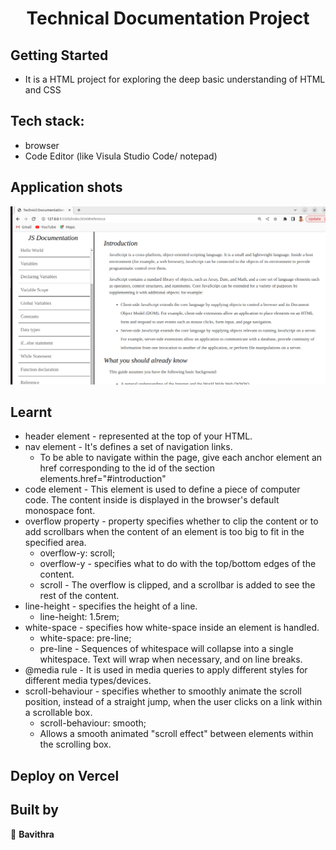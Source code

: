 
<h1 align="center"> Technical Documentation Project  </h1>

## Getting Started

- It is a HTML project for exploring the deep basic understanding of HTML and CSS

## Tech stack:
- browser
- Code Editor (like Visula Studio Code/ notepad)

## Application shots
![image1](https://github.com/pavithra-deepika/documentation-project/blob/main/image/image1.png)

## Learnt
 - header element - represented at the top of your HTML.
 - nav element - It's defines a set of navigation links.
    - To be able to navigate within the page, give each anchor element an href corresponding to the id of the section elements.href="#introduction"
 - code element - This element is used to define a piece of computer code. The content inside is displayed in the browser's default monospace font.
 - overflow property - property specifies whether to clip the content or to add scrollbars when the content of an element is too big to fit in the specified area.
    - overflow-y: scroll;
    - overflow-y - specifies what to do with the top/bottom edges of the content.
    - scroll - The overflow is clipped, and a scrollbar is added to see the rest of the content.
 - line-height - specifies the height of a line.
    - line-height: 1.5rem;
 - white-space - specifies how white-space inside an element is handled.
    - white-space: pre-line;
    - pre-line - Sequences of whitespace will collapse into a single whitespace. Text will wrap when necessary, and on line breaks.
 - @media rule - It is used in media queries to apply different styles for different media types/devices.
 - scroll-behaviour - specifies whether to smoothly animate the scroll position, instead of a straight jump, when the user clicks on a link within a scrollable box.
    -  scroll-behaviour: smooth;
    - Allows a smooth animated "scroll effect" between elements within the scrolling box.

## Deploy on Vercel

## Built by

👤 **Bavithra**








